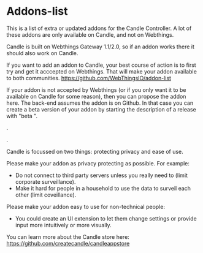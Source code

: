 # Addons-list

This is a list of extra or updated addons for the Candle Controller. A lot of these addons are only available on Candle, and not on Webthings.

Candle is built on Webthings Gateway 1.1/2.0, so if an addon works there it should also work on Candle.

If you want to add an addon to Candle, your best course of action is to first try and get it acccepted on Webthings. That will make your addon available to both communities.
https://github.com/WebThingsIO/addon-list

If your addon is not accepted by Webthings (or if you only want it to be available on Candle for some reason), then you can propose the addon here. The back-end assumes the addon is on Github. In that case you can create a beta version of your addon by starting the description of a release with "beta ".

.

.


Candle is focussed on two things: protecting privacy and ease of use. 

Please make your addon as privacy protecting as possible. For example:
- Do not connect to third party servers unless you really need to (limit corporate surveillance).
- Make it hard for people in a household to use the data to surveil each other (limit coveillance).

Please make your addon easy to use for non-technical people:
- You could create an UI extension to let them change settings or provide input more intuitively or more visually.


You can learn more about the Candle store here:
https://github.com/createcandle/candleappstore
